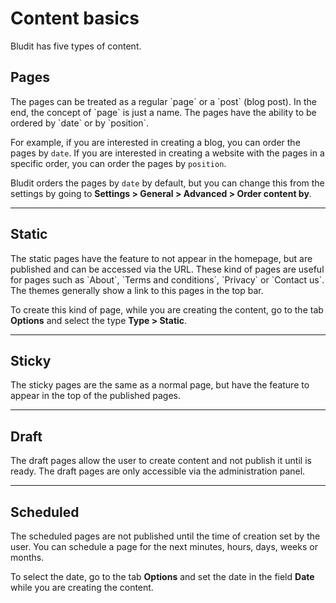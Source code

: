 # Content basics
<!-- position: 1 -->

Bludit has five types of content.

<h2 id="pages">Pages</h2>
The pages can be treated as a regular `page` or a `post` (blog post). In the end, the concept of `page` is just a name. The pages have the ability to be ordered by `date` or by `position`.

For example, if you are interested in creating a blog, you can order the pages by `date`. If you are interested in creating a website with the pages in a specific order, you can order the pages by `position`.

Bludit orders the pages by `date` by default, but you can change this from the settings by going to **Settings > General > Advanced > Order content by**.

---

<h2 id="static">Static</h2>
The static pages have the feature to not appear in the homepage, but are published and can be accessed via the URL. These kind of pages are useful for pages such as `About`, `Terms and conditions`, `Privacy` or `Contact us`. The themes generally show a link to this pages in the top bar.

To create this kind of page, while you are creating the content, go to the tab **Options** and select the type **Type > Static**.

---

<h2 id="sticky">Sticky</h2>
The sticky pages are the same as a normal page, but have the feature to appear in the top of the published pages.

---

<h2 id="draft">Draft</h2>
The draft pages allow the user to create content and not publish it until is ready. The draft pages are only accessible via the administration panel.

---

<h2 id="scheduled">Scheduled</h2>
The scheduled pages are not published until the time of creation set by the user. You can schedule a page for the next minutes, hours, days, weeks or months.

To select the date, go to the tab **Options** and set the date in the field **Date** while you are creating the content.

